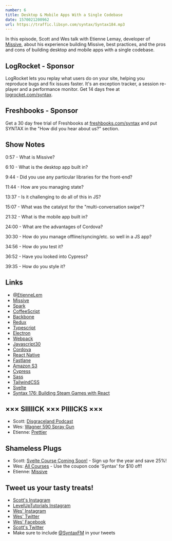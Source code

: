 ```yaml
---
number: 6
title: Desktop & Mobile Apps With a Single Codebase
date: 1570021200962
url: https://traffic.libsyn.com/syntax/Syntax184.mp3
---
```


In this episode, Scott and Wes talk with Etienne Lemay, developer of [Missive](https://missiveapp.com/), about his experience building Missive, best practices, and the pros and cons of building desktop and mobile apps with a single codebase.

## LogRocket - Sponsor

LogRocket lets you replay what users do on your site, helping you reproduce bugs and fix issues faster. It's an exception tracker, a session re-player and a performance monitor. Get 14 days free at [logrocket.com/syntax](https://logrocket.com/syntax).

## Freshbooks - Sponsor

Get a 30 day free trial of Freshbooks at [freshbooks.com/syntax](https://freshbooks.com/syntax) and put SYNTAX in the "How did you hear about us?" section.

## Show Notes

0:57 - What is Missive?

6:10 - What is the desktop app built in?

9:44 - Did you use any particular libraries for the front-end?

11:44 - How are you managing state?

13:37 - Is it challenging to do all of this in JS?

15:07 - What was the catalyst for the "multi-conversation swipe"?

21:32 - What is the mobile app built in?

24:00 - What are the advantages of Cordova?

30:30 - How do you manage offline/syncing/etc. so well in a JS app?

34:56 - How do you test it?

36:52 - Have you looked into Cypress?

39:35 - How do you style it?

## Links

- [@EtienneLem](https://twitter.com/etiennelem)
- [Missive](https://missiveapp.com/)
- [Spark](https://sparkmailapp.com/)
- [CoffeeScript](https://coffeescript.org/)
- [Backbone](https://backbonejs.org/)
- [Redux](https://redux.js.org/)
- [Typescript](https://www.typescriptlang.org/)
- [Electron](https://electronjs.org/)
- [Webpack](https://webpack.js.org/)
- [Javascript30](https://javascript30.com/)
- [Cordova](https://cordova.apache.org/)
- [React Native](https://facebook.github.io/react-native/)
- [Fastlane](https://fastlane.tools/)
- [Amazon S3](https://aws.amazon.com/s3/)
- [Cypress](https://www.cypress.io/)
- [Sass](https://sass-lang.com/)
- [TailwindCSS](https://tailwindcss.com/)
- [Svelte](https://svelte.dev/)
- [Syntax 176: Building Steam Games with React](https://syntax.fm/show/176/building-steam-games-with-react)

## ××× SIIIIICK ××× PIIIICKS ×××

- Scott: [Disgraceland Podcast](https://www.disgracelandpod.com/)
- Wes: [Wagner 590 Spray Gun](https://amzn.to/2l660M9)
- Etienne: [Prettier](https://prettier.io/)

## Shameless Plugs

- Scott: [Svelte Course Coming Soon!](https://www.leveluptutorials.com/pro) - Sign up for the year and save 25%!
- Wes: [All Courses](https://wesbos.com/courses/) - Use the coupon code 'Syntax' for \$10 off!
- Etienne: [Missive](https://missiveapp.com/)

## Tweet us your tasty treats!

- [Scott's Instagram](https://www.instagram.com/stolinski/)
- [LevelUpTutorials Instagram](https://www.instagram.com/LevelUpTutorials/)
- [Wes' Instagram](https://www.instagram.com/wesbos/)
- [Wes' Twitter](https://twitter.com/wesbos)
- [Wes' Facebook](https://www.facebook.com/wesbos.developer)
- [Scott's Twitter](https://twitter.com/stolinski)
- Make sure to include [@SyntaxFM](https://twitter.com/SyntaxFM) in your tweets
